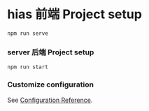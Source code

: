 # hias 前端 Project setup
```
npm run serve
```

### server 后端 Project setup
```
npm run start
```


### Customize configuration
See [Configuration Reference](https://cli.vuejs.org/config/).
